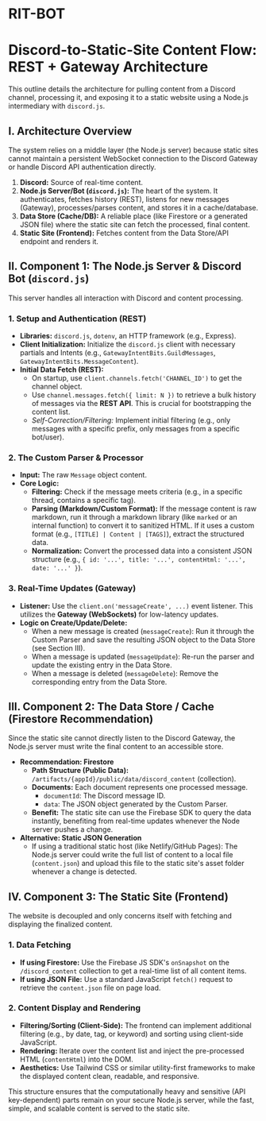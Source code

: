 # RIT-BOT

# Discord-to-Static-Site Content Flow: REST + Gateway Architecture

This outline details the architecture for pulling content from a Discord channel, processing it, and exposing it to a static website using a Node.js intermediary with `discord.js`.

## I. Architecture Overview

The system relies on a middle layer (the Node.js server) because static sites cannot maintain a persistent WebSocket connection to the Discord Gateway or handle Discord API authentication directly.

1. **Discord:** Source of real-time content.
2. **Node.js Server/Bot (`discord.js`):** The heart of the system. It authenticates, fetches history (REST), listens for new messages (Gateway), processes/parses content, and stores it in a cache/database.
3. **Data Store (Cache/DB):** A reliable place (like Firestore or a generated JSON file) where the static site can fetch the processed, final content.
4. **Static Site (Frontend):** Fetches content from the Data Store/API endpoint and renders it.

## II. Component 1: The Node.js Server & Discord Bot (`discord.js`)

This server handles all interaction with Discord and content processing.

### 1. Setup and Authentication (REST)

- **Libraries:** `discord.js`, `dotenv`, an HTTP framework (e.g., Express).
- **Client Initialization:** Initialize the `discord.js` client with necessary partials and Intents (e.g., `GatewayIntentBits.GuildMessages`, `GatewayIntentBits.MessageContent`).
- **Initial Data Fetch (REST):**
    - On startup, use `client.channels.fetch('CHANNEL_ID')` to get the channel object.
    - Use `channel.messages.fetch({ limit: N })` to retrieve a bulk history of messages via the **REST API**. This is crucial for bootstrapping the content list.
    - *Self-Correction/Filtering:* Implement initial filtering (e.g., only messages with a specific prefix, only messages from a specific bot/user).

### 2. The Custom Parser & Processor

- **Input:** The raw `Message` object content.
- **Core Logic:**
    - **Filtering:** Check if the message meets criteria (e.g., in a specific thread, contains a specific tag).
    - **Parsing (Markdown/Custom Format):** If the message content is raw markdown, run it through a markdown library (like `marked` or an internal function) to convert it to sanitized HTML. If it uses a custom format (e.g., `[TITLE] | Content | [TAGS]`), extract the structured data.
    - **Normalization:** Convert the processed data into a consistent JSON structure (e.g., `{ id: '...', title: '...', contentHtml: '...', date: '...' }`).

### 3. Real-Time Updates (Gateway)

- **Listener:** Use the `client.on('messageCreate', ...)` event listener. This utilizes the **Gateway (WebSockets)** for low-latency updates.
- **Logic on Create/Update/Delete:**
    - When a new message is created (`messageCreate`): Run it through the Custom Parser and save the resulting JSON object to the Data Store (see Section III).
    - When a message is updated (`messageUpdate`): Re-run the parser and update the existing entry in the Data Store.
    - When a message is deleted (`messageDelete`): Remove the corresponding entry from the Data Store.

## III. Component 2: The Data Store / Cache (Firestore Recommendation)

Since the static site cannot directly listen to the Discord Gateway, the Node.js server must write the final content to an accessible store.

- **Recommendation: Firestore**
    - **Path Structure (Public Data):** `/artifacts/{appId}/public/data/discord_content` (collection).
    - **Documents:** Each document represents one processed message.
        - `documentId`: The Discord message ID.
        - `data`: The JSON object generated by the Custom Parser.
    - **Benefit:** The static site can use the Firebase SDK to query the data instantly, benefiting from real-time updates whenever the Node server pushes a change.
- **Alternative: Static JSON Generation**
    - If using a traditional static host (like Netlify/GitHub Pages): The Node.js server could write the full list of content to a local file (`content.json`) and upload this file to the static site's asset folder whenever a change is detected.

## IV. Component 3: The Static Site (Frontend)

The website is decoupled and only concerns itself with fetching and displaying the finalized content.

### 1. Data Fetching

- **If using Firestore:** Use the Firebase JS SDK's `onSnapshot` on the `/discord_content` collection to get a real-time list of all content items.
- **If using JSON File:** Use a standard JavaScript `fetch()` request to retrieve the `content.json` file on page load.

### 2. Content Display and Rendering

- **Filtering/Sorting (Client-Side):** The frontend can implement additional filtering (e.g., by date, tag, or keyword) and sorting using client-side JavaScript.
- **Rendering:** Iterate over the content list and inject the pre-processed HTML (`contentHtml`) into the DOM.
- **Aesthetics:** Use Tailwind CSS or similar utility-first frameworks to make the displayed content clean, readable, and responsive.

This structure ensures that the computationally heavy and sensitive (API key-dependent) parts remain on your secure Node.js server, while the fast, simple, and scalable content is served to the static site.